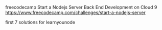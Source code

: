 freecodecamp Start a Nodejs Server Back End Development on Cloud 9
https://www.freecodecamp.com/challenges/start-a-nodejs-server 

first 7 solutions for learnyounode



